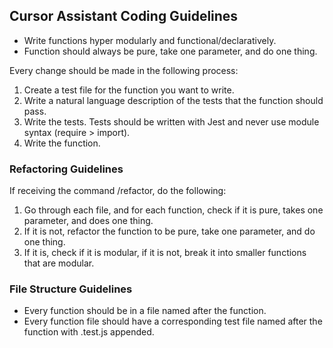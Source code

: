 ## Cursor Assistant Coding Guidelines

- Write functions hyper modularly and functional/declaratively.
- Function should always be pure, take one parameter, and do one thing.

Every change should be made in the following process:

1. Create a test file for the function you want to write.
2. Write a natural language description of the tests that the function should pass.
3. Write the tests. Tests should be written with Jest and never use module syntax (require > import).
4. Write the function.

### Refactoring Guidelines

If receiving the command /refactor, do the following:

1. Go through each file, and for each function, check if it is pure, takes one parameter, and does one thing.
2. If it is not, refactor the function to be pure, take one parameter, and do one thing.
3. If it is, check if it is modular, if it is not, break it into smaller functions that are modular.

### File Structure Guidelines

- Every function should be in a file named after the function.
- Every function file should have a corresponding test file named after the function with .test.js appended.
